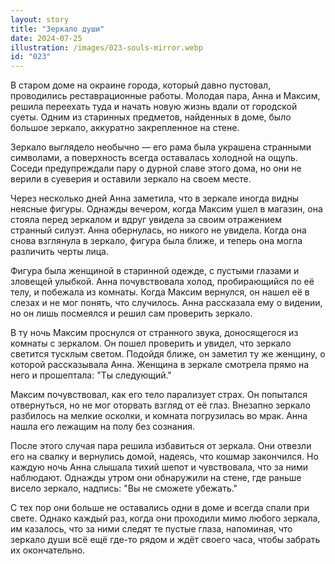 ```yaml
---
layout: story
title: "Зеркало души"
date: 2024-07-25
illustration: /images/023-souls-mirror.webp
id: "023"
---
```


В старом доме на окраине города, который давно пустовал, проводились реставрационные работы. Молодая пара, Анна и Максим, решила переехать туда и начать новую жизнь вдали от городской суеты. Одним из старинных предметов, найденных в доме, было большое зеркало, аккуратно закрепленное на стене.

Зеркало выглядело необычно — его рама была украшена странными символами, а поверхность всегда оставалась холодной на ощупь. Соседи предупреждали пару о дурной славе этого дома, но они не верили в суеверия и оставили зеркало на своем месте.

Через несколько дней Анна заметила, что в зеркале иногда видны неясные фигуры. Однажды вечером, когда Максим ушел в магазин, она стояла перед зеркалом и вдруг увидела за своим отражением странный силуэт. Анна обернулась, но никого не увидела. Когда она снова взглянула в зеркало, фигура была ближе, и теперь она могла различить черты лица.

Фигура была женщиной в старинной одежде, с пустыми глазами и зловещей улыбкой. Анна почувствовала холод, пробирающийся по её телу, и побежала из комнаты. Когда Максим вернулся, он нашел её в слезах и не мог понять, что случилось. Анна рассказала ему о видении, но он лишь посмеялся и решил сам проверить зеркало.

В ту ночь Максим проснулся от странного звука, доносящегося из комнаты с зеркалом. Он пошел проверить и увидел, что зеркало светится тусклым светом. Подойдя ближе, он заметил ту же женщину, о которой рассказывала Анна. Женщина в зеркале смотрела прямо на него и прошептала: "Ты следующий."

Максим почувствовал, как его тело парализует страх. Он попытался отвернуться, но не мог оторвать взгляд от её глаз. Внезапно зеркало разбилось на мелкие осколки, и комната погрузилась во мрак. Анна нашла его лежащим на полу без сознания.

После этого случая пара решила избавиться от зеркала. Они отвезли его на свалку и вернулись домой, надеясь, что кошмар закончился. Но каждую ночь Анна слышала тихий шепот и чувствовала, что за ними наблюдают. Однажды утром они обнаружили на стене, где раньше висело зеркало, надпись: "Вы не сможете убежать."

С тех пор они больше не оставались одни в доме и всегда спали при свете. Однако каждый раз, когда они проходили мимо любого зеркала, им казалось, что за ними следят те пустые глаза, напоминая, что зеркало души всё ещё где-то рядом и ждёт своего часа, чтобы забрать их окончательно.